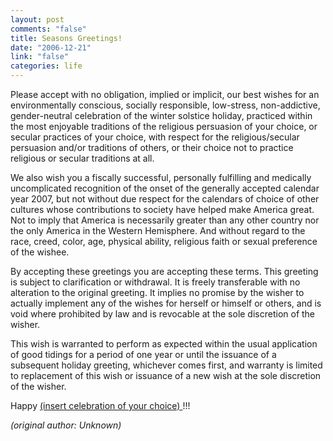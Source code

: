 ```yaml
--- 
layout: post
comments: "false"
title: Seasons Greetings!
date: "2006-12-21"
link: "false"
categories: life
---
```

Please accept with no obligation, implied or implicit, our best wishes for an environmentally conscious, socially responsible, low-stress, non-addictive, gender-neutral celebration of the winter solstice holiday, practiced within the most enjoyable traditions of the religious persuasion of your choice, or secular practices of your choice, with respect for the religious/secular persuasion and/or traditions of others, or their choice not to practice religious or secular traditions at all.

We also wish you a fiscally successful, personally fulfilling and medically uncomplicated recognition of the onset of the generally accepted calendar year 2007, but not without due respect for the calendars of choice of other cultures whose contributions to society have helped make America great. Not to imply that America is necessarily greater than any other country nor the only America in the Western Hemisphere. And without regard to the race, creed, color, age, physical ability, religious faith or sexual preference of the wishee.

By accepting these greetings you are accepting these terms. This greeting is subject to clarification or withdrawal. It is freely transferable with no alteration to the original greeting. It implies no promise by the wisher to actually implement any of the wishes for herself or himself or others, and is void where prohibited by law and is revocable at the sole discretion of the wisher.

This wish is warranted to perform as expected within the usual application of good tidings for a period of one year or until the issuance of a subsequent holiday greeting, whichever comes first, and warranty is limited to replacement of this wish or issuance of a new wish at the sole discretion of the wisher.

Happy <u>   (insert celebration of your choice)   </u>!!!

<cite>(original author: Unknown)</cite>
